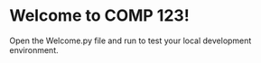 # Welcome to COMP 123!
Open the Welcome.py file and run to test your local development environment.
